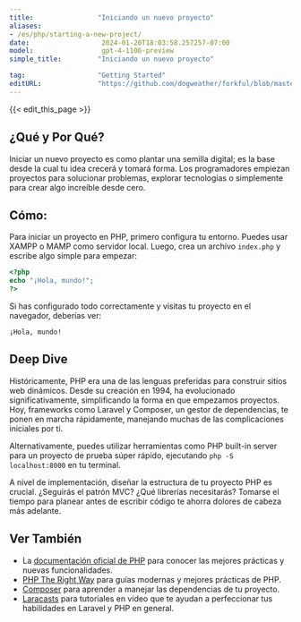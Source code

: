 ```yaml
---
title:                "Iniciando un nuevo proyecto"
aliases:
- /es/php/starting-a-new-project/
date:                  2024-01-20T18:03:58.257257-07:00
model:                 gpt-4-1106-preview
simple_title:         "Iniciando un nuevo proyecto"

tag:                  "Getting Started"
editURL:              "https://github.com/dogweather/forkful/blob/master/content/es/php/starting-a-new-project.md"
---
```


{{< edit_this_page >}}

## ¿Qué y Por Qué?
Iniciar un nuevo proyecto es como plantar una semilla digital; es la base desde la cual tu idea crecerá y tomará forma. Los programadores empiezan proyectos para solucionar problemas, explorar tecnologías o simplemente para crear algo increíble desde cero.

## Cómo:
Para iniciar un proyecto en PHP, primero configura tu entorno. Puedes usar XAMPP o MAMP como servidor local. Luego, crea un archivo `index.php` y escribe algo simple para empezar:

```PHP
<?php
echo "¡Hola, mundo!";
?>
```

Si has configurado todo correctamente y visitas tu proyecto en el navegador, deberías ver:

```
¡Hola, mundo!
```

## Deep Dive
Históricamente, PHP era una de las lenguas preferidas para construir sitios web dinámicos. Desde su creación en 1994, ha evolucionado significativamente, simplificando la forma en que empezamos proyectos. Hoy, frameworks como Laravel y Composer, un gestor de dependencias, te ponen en marcha rápidamente, manejando muchas de las complicaciones iniciales por ti.

Alternativamente, puedes utilizar herramientas como PHP built-in server para un proyecto de prueba súper rápido, ejecutando `php -S localhost:8000` en tu terminal.

A nivel de implementación, diseñar la estructura de tu proyecto PHP es crucial. ¿Seguirás el patrón MVC? ¿Qué librerías necesitarás? Tomarse el tiempo para planear antes de escribir código te ahorra dolores de cabeza más adelante.

## Ver También
- La [documentación oficial de PHP](https://www.php.net/manual/es/) para conocer las mejores prácticas y nuevas funcionalidades.
- [PHP The Right Way](https://phptherightway.com/) para guías modernas y mejores prácticas de PHP.
- [Composer](https://getcomposer.org/) para aprender a manejar las dependencias de tu proyecto.
- [Laracasts](https://laracasts.com/) para tutoriales en video que te ayudan a perfeccionar tus habilidades en Laravel y PHP en general.
